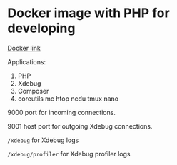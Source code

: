 # Docker image with PHP for developing
[Docker link](https://hub.docker.com/r/themiju/php/)

Applications:
1) PHP
2) Xdebug
3) Composer
4) coreutils mc htop ncdu tmux nano

9000 port for incoming connections.

9001 host port for outgoing Xdebug connections.

`/xdebug` for Xdebug logs

`/xdebug/profiler` for Xdebug profiler logs
